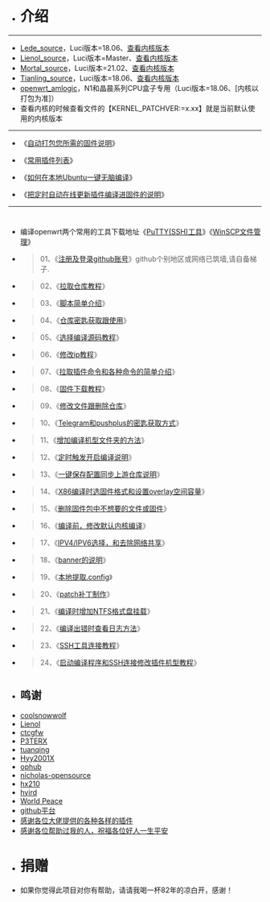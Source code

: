 - # 介绍
---
- [Lede_source](https://github.com/coolsnowwolf/lede)，Luci版本=18.06、[查看内核版本](https://github.com/coolsnowwolf/lede/blob/master/MD/target/linux/x86/Makefile)
- [Lienol_source](https://github.com/Lienol/openwrt/tree/main)，Luci版本=Master、[查看内核版本](https://github.com/Lienol/openwrt/blob/main/target/linux/x86/Makefile)
- [Mortal_source](https://github.com/immortalwrt/immortalwrt/tree/openwrt-21.02)，Luci版本=21.02、[查看内核版本](https://github.com/immortalwrt/immortalwrt/blob/openwrt-21.02/target/linux/x86/Makefile)
- [Tianling_source](https://github.com/immortalwrt/immortalwrt/tree/openwrt-18.06)，Luci版本=18.06、[查看内核版本](https://github.com/immortalwrt/immortalwrt/blob/openwrt-18.06/target/linux/x86/Makefile)
- [openwrt_amlogic](https://github.com/coolsnowwolf/lede)，N1和晶晨系列CPU盒子专用（Luci版本=18.06、[内核以打包为准]）
- 查看内核的时候查看文件的【KERNEL_PATCHVER:=x.xx】就是当前默认使用的内核版本
---
- 《[自动打包您所需的固件说明](https://github.com/kurumiess/OP_README/blob/master/MD/Amlogic.md)》

- 《[常用插件列表](https://github.com/kurumiess/OP_README/blob/master/MD/%E5%90%8D%E7%A7%B0.md)》

- 《[如何在本地Ubuntu一键无脑编译](https://github.com/281677160/bendi)》
 
- 《[把定时自动在线更新插件编译进固件的说明](https://github.com/kurumiess/OP_README/blob/master/MD/%E5%AE%9A%E6%97%B6%E6%9B%B4%E6%96%B0%E6%8F%92%E4%BB%B6.md)》

---
#
- 编译openwrt两个常用的工具下载地址《[PuTTY(SSH)工具](https://github.com/kurumiess/OP_README/blob/master/MD/Putty%E5%B7%A5%E5%85%B7%E4%B8%8B%E8%BD%BD.md)》《[WinSCP文件管理](https://github.com/kurumiess/OP_README/blob/master/MD/WinSCP.md)》
- > 01、《[注册及登录github账号](https://github.com)》github个别地区或网络已筑墙,请自备梯子.
- > 02、《[拉取仓库教程](https://github.com/kurumiess/OP_README/blob/master/MD/1%E6%8B%89%E5%8F%96%E4%BB%93%E5%BA%93.md)》
- > 03、《[脚本简单介绍](https://github.com/kurumiess/OP_README/blob/master/MD/%E7%AE%80%E5%8D%95%E4%BB%8B%E7%BB%8D%E6%96%B0%E8%84%9A%E6%9C%AC.md)》
- > 04、《[仓库密匙获取跟使用](https://github.com/kurumiess/OP_README/blob/master/MD/jm.md)》
- > 05、《[选择编译源码教程](https://github.com/kurumiess/OP_README/blob/master/MD/%E9%80%89%E6%8B%A9%E6%9C%BA%E5%9E%8B.md)》
- > 06、《[修改ip教程](https://github.com/kurumiess/OP_README/blob/master/MD/ip.md)》
- > 07、《[拉取插件命令和各种命令的简单介绍](https://github.com/kurumiess/OP_README/blob/master/MD/ming.md)》
- > 08、《[固件下载教程](https://github.com/kurumiess/OP_README/blob/master/MD/4%E5%9B%BA%E4%BB%B6%E4%B8%8B%E8%BD%BD.md)》
- > 09、《[修改文件跟删除仓库](https://github.com/kurumiess/OP_README/blob/master/MD/%E5%88%A0%E9%99%A4%E5%92%8C%E4%BF%AE%E6%94%B9%E6%96%87%E4%BB%B6.md)》
- > 10、《[Telegram和pushplus的密匙获取方式](https://github.com/kurumiess/OP_README/blob/master/MD/bot.md)》
- > 11、《[增加编译机型文件夹的方法](https://github.com/kurumiess/OP_README/blob/master/MD/jlck.md)》
- > 12、《[定时触发开启编译说明](https://github.com/kurumiess/OP_README/blob/master/MD/%E5%AE%9A%E6%97%B6%E7%BC%96%E8%AF%91%E8%AF%B4%E6%98%8E.md)》
- > 13、《[一键保存配置同步上游仓库说明](https://github.com/kurumiess/OP_README/blob/master/MD/chongxinfork.md)》
- > 14、《[X86编译时选固件格式和设置overlay空间容量](https://github.com/kurumiess/OP_README/blob/master/MD/overlay.md)》
- > 15、《[删除固件包中不想要的文件或固件](https://github.com/kurumiess/OP_README/blob/master/MD/%E5%9B%BA%E4%BB%B6%E6%96%87%E4%BB%B6%E5%A4%B9%E6%95%B4%E7%90%86.md)》
- > 16、《[编译前，修改默认内核编译](https://github.com/kurumiess/OP_README/blob/master/MD/%E4%BF%AE%E6%94%B9%E5%86%85%E6%A0%B8%E7%89%88%E6%9C%AC.md)》
- > 17、《[IPV4/IPV6选择，和去除网络共享](https://github.com/kurumiess/OP_README/blob/master/MD/%E5%85%B6%E4%BB%96%E8%AF%B4%E6%98%8E.md)》
- > 18、《[banner的说明](https://github.com/kurumiess/OP_README/blob/master/MD/banner%E8%AF%B4%E6%98%8E.md)》
- > 19、《[本地提取.config](https://github.com/kurumiess/OP_README/blob/master/MD/本地提取.config.md)》
- > 20、《[patch补丁制作](https://github.com/kurumiess/OP_README/blob/master/MD/buding.md)》
- > 21、《[编译时增加NTFS格式盘挂载](https://github.com/kurumiess/OP_README/blob/master/MD/NTFS%E6%A0%BC%E5%BC%8F%E4%BC%98%E7%9B%98%E6%8C%82%E8%BD%BD)》
- > 22、《[编译出错时查看日志方法](https://github.com/kurumiess/OP_README/blob/master/MD/errors.md)》
- > 23、《[SSH工具连接教程](https://github.com/kurumiess/OP_README/blob/master/MD/SSH连接说明.md)》
- > 24、《[启动编译程序和SSH连接修改插件机型教程](https://github.com/kurumiess/OP_README/blob/master/MD/config.md)》


#
#
- ## 鸣谢
- [coolsnowwolf](https://github.com/coolsnowwolf/lede.git)
- [Lienol](https://github.com/Lienol/openwrt.git)
- [ctcgfw](https://github.com/project-openwrt/openwrt.git)
- [P3TERX](https://github.com/P3TERX/Actions-OpenWrt)
- [tuanqing](https://github.com/tuanqing/mknop)
- [Hyy2001X](https://github.com/Hyy2001X/AutoBuild-Actions)
- [ophub](https://github.com/ophub/amlogic-s9xxx-openwrt)
- [nicholas-opensource](https://github.com/nicholas-opensource/OpenWrt-Autobuild)
- [hx210](https://github.com/hx210/build-actions)
- <a href="#/README.md">hyird</a>
- <a href="#/README.md">World Peace</a>
- [github平台](https://github.com/)
- <a href="#/README.md">感谢各位大佬提供的各种各样的插件</a>
- <a href="#/README.md">感谢各位帮助过我的人，祝福各位好人一生平安</a>

#
- # 捐赠
- 如果你觉得此项目对你有帮助，请请我喝一杯82年的凉白开，感谢！
